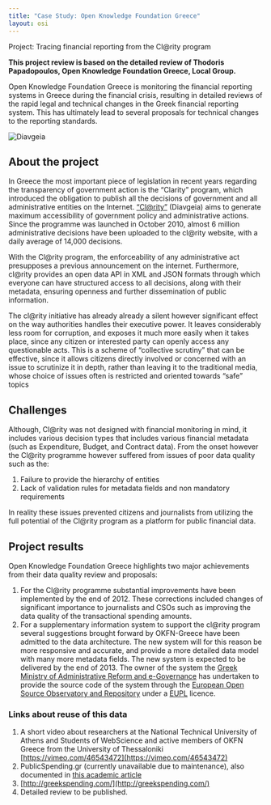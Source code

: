 ```yaml
---
title: "Case Study: Open Knowledge Foundation Greece"
layout: osi
---
```


<div class="well">Project: Tracing financial reporting from the Cl@rity program</div>

<strong>This project review is based on the detailed review of Thodoris
Papadopoulos, Open Knowledge Foundation Greece, Local Group.</strong>

Open Knowledge Foundation Greece is monitoring the financial reporting systems in
Greece during the financial crisis, resulting in detailed reviews of
the rapid legal and technical changes in the Greek financial
reporting system. This has ultimately lead to several proposals for technical changes to the reporting standards.

![Diavgeia](http://farm8.staticflickr.com/7140/7548263168_74dd2d423c_z.jpg)


## About the project

In Greece the most important piece of legislation in recent years
regarding the transparency of government action is the “Clarity”
program, which introduced the obligation to publish all the decisions of
government and all administrative entities on the Internet.
[“Cl@rity”](http://diavgeia.gov.gr/) (Diavgeia) aims to generate maximum
accessibility of government policy and administrative actions. Since the
programme was launched in October 2010, almost 6 million administrative
decisions have been uploaded to the cl@rity website, with a daily
average of 14,000 decisions.

With the Cl@rity program, the enforceability of any administrative act
presupposes a previous announcement on the internet. Furthermore,
cl@rity provides an open data API in XML and JSON formats through which
everyone can have structured access to all decisions, along with their
metadata, ensuring openness and further dissemination of public
information.

The cl@rity initiative has already already a silent however significant
effect on the way authorities handles their executive power. It leaves
considerably less room for corruption, and exposes it much more easily
when it takes place, since any citizen or interested party can openly
access any questionable acts. This is a scheme of “collective scrutiny”
that can be effective, since it allows citizens directly involved or
concerned with an issue to scrutinize it in depth, rather than leaving
it to the traditional media, whose choice of issues often is restricted
and oriented towards “safe” topics

## Challenges

Although, Cl@rity was not designed with financial monitoring in mind, it
includes various decision types that includes various financial metadata
(such as Expenditure, Budget, and Contract data). From the onset however
the Cl@rity programme however suffered from issues of poor data quality
such as the:

1.  Failure to provide the hierarchy of entities
2.  Lack of validation rules for metadata fields and non mandatory
    requirements

In reality these issues prevented citizens and journalists from
utilizing the full potential of the Cl@rity program as a platform for
public financial data.

## Project results

Open Knowledge Foundation Greece highlights two major achievements from their data quality
review and proposals:

1.  For the Cl@rity programme substantial improvements have been
    implemented by the end of 2012. These corrections included changes
    of significant importance to journalists and CSOs such as improving
    the data quality of the transactional spending amounts.
2.  For a supplementary information system to support the cl@rity
    program several suggestions brought forward by OKFN-Greece have been
    admitted to the data architecture. The new system will for this
    reason be more responsive and accurate, and provide a more detailed
    data model with many more metadata fields. The new system is
    expected to be delivered by the end of 2013. The owner of the system
    the [Greek Ministry of Administrative Reform and
    e-Governance](http://www.ydmed.gov.gr/) has undertaken to provide
    the source code of the system through the [European Open Source
    Observatory and
    Repository](http://joinup.ec.europa.eu/community/osor/description) under
    a [EUPL](http://joinup.ec.europa.eu/software/page/eupl) licence.

### Links about reuse of this data

1.  A short video about researchers at the National Technical University
    of Athens and Students of WebScience and active members of OKFN
    Greece from the University of Thessaloniki
    [https://vimeo.com/46543472](https://vimeo.com/46543472)
2.  PublicSpending.gr (currently unavailable due to maintenance), also
    documented in [this academic
    article](http://papers.ssrn.com/sol3/papers.cfm?abstract_id=2193600)
3.  [http://greekspending.com/](http://greekspending.com/)
4.  Detailed review to be published.
